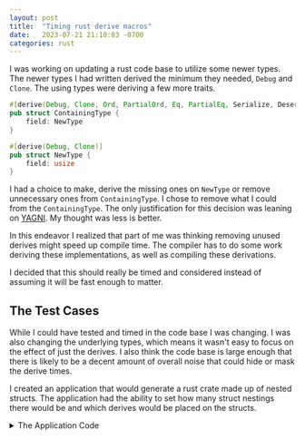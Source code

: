 ```yaml
---
layout: post
title:  "Timing rust derive macros"
date:   2023-07-21 21:10:03 -0700
categories: rust
---
```


I was working on updating a rust code base to utilize some newer types. The
newer types I had written derived the minimum they needed, `Debug` and `Clone`.
The using types were deriving a few more traits. 

```rust
#[derive(Debug, Clone, Ord, PartialOrd, Eq, PartialEq, Serialize, Deserialize)]
pub struct ContainingType {
    field: NewType
}

#[derive(Debug, Clone)]
pub struct NewType {
    field: usize
}

```

I had a choice to make, derive the missing ones on `NewType` or remove
unnecessary ones from `ContainingType`. I chose to remove what I could from the
`ContainingType`.  The only justification for this decision was leaning on
[YAGNI][YAGNI]. My thought was less is better.

In this endeavor I realized that part of me was thinking removing unused derives
might speed up compile time. The compiler has to do some work deriving these
implementations, as well as compiling these derivations.

I decided that this should really be timed and considered instead of assuming it
will be fast enough to matter.

## The Test Cases

While I could have tested and timed in the code base I was changing. I was also
changing the underlying types, which means it wasn't easy to focus on the effect
of just the derives. I also think the code base is large enough that there is
likely to be a decent amount of overall noise that could hide or mask the derive
times.

I created an application that would generate a rust crate made up of nested
structs. The application had the ability to set how many struct nestings there
would be and which derives would be placed on the structs.

<details>
  <summary>The Application Code</summary>

<div markdown="1">
{% raw %}
```rust
use std::path::PathBuf;
use clap::Parser;

const MOD_PREFIX: &str = "my_struct_";
const STRUCT_PREFIX: &str = "MyStruct";

#[derive(Parser)]
#[command(author, version, about, long_about = None)]
struct Cli {
    /// Optional directory to create the project in
    #[arg(short, long)]
    out_dir: Option<PathBuf>,

    /// Derives to use for the structs
    #[arg(long, value_delimiter = ',')]
    derives: Vec<String>,

    /// Imports to use for the structs
    #[arg(short, long, default_value = "")]
    imports: String,

    /// Number of nested structures to create
    #[arg(short, long, default_value = "10")]
    depth: usize,

    /// Package name to use in Cargo.toml
    #[arg(short, long, default_value = "my_structs")]
    package_name: String,
}

fn main() {
    let cli = Cli::parse();
    if let Some(out_dir) = cli.out_dir {
        std::fs::create_dir_all(&out_dir).unwrap();
        std::env::set_current_dir(&out_dir).unwrap();
    }

    std::fs::create_dir_all("src").unwrap();
    std::fs::write("Cargo.toml", cargo_toml_contents(cli.package_name)).unwrap();
    std::fs::write("src/lib.rs", lib_contents(cli.depth)).unwrap();
    for depth in 0..cli.depth {
        let struct_file = format!("src/{}.rs", module_name(depth));
        std::fs::write(&struct_file, struct_file_contents(depth, &cli.derives, &cli.imports)).unwrap();
    }

}

fn module_name(depth: usize) -> String {
    format!("{MOD_PREFIX}{depth}")
}

fn cargo_toml_contents(package_name: impl AsRef<str>) -> String {
    let package_name = package_name.as_ref();
    format!("[package]\nname = \"{package_name}\"\nversion = \"0.1.0\"\nedition = \"2021\"\n")
}

fn struct_file_contents<'a, I, S>(depth: usize, derives: I, imports: impl AsRef<str>) -> String
    where
        I: IntoIterator<Item = &'a S>,
        S: ToString + 'a + ?Sized,
{
    let derives = derives.into_iter().map(|d| d.to_string()).collect::<Vec<_>>().join(", ");
    let member_type = match depth {
        0 => "usize".to_string(),
        _ => format!("crate::{}::{STRUCT_PREFIX}{}", module_name(depth -1), depth - 1),
    };
    let imports = imports.as_ref();
    format!("{imports}\n\n#[derive(Debug, {derives})]\npub struct {STRUCT_PREFIX}{depth} {{\n    pub field: {member_type},\n}}\n")
}

fn lib_contents(depth: usize) -> String
{
    let modules = (0..depth).map(|d| format!("mod {};", module_name(d))).collect::<Vec<_>>();
    let last_struct = depth - 1;
    let mod_usage = modules.join("\n");
    let last_mod = module_name(depth - 1);
    format!("{mod_usage}\npub use {last_mod}::{STRUCT_PREFIX}{last_struct};\n")
}
```
{% endraw %}
</div>
</details>

I decided to focus on three cases:

1. `Debug` only. `Debug` often comes in handy for development. We have a setting
   that requires `Debug` on all the structs.
2. `Debug, Eq, PartialOrd, Ord, PartialOrd`. Some of the code I was cleaning up
   had `Ord` and `PartialOrd`. Looking at the types themselves, it didn't seem
   useful to compare the types to each other. There are some uses for `Ord`
   outside of `<`, `>`, etc. For example [BTreeMap][BTreeMap] uses `Ord` to
   store the keys.
3. `Debug, Serialize, Deserialize`. There were some types we wanted to
   serialize. However, at times it appeared that `Serialize` and `Deserialize`
   might have gotten sprinkled around a bit more than needed. We already have a
   dependency on [serde][serde] so it doesn't hurt too much using it in more
   places, but [YAGNI][YAGNI] makes me want to omit the derives unless there is
   a need.


### The Timings

| Derives    | time |
| -------- | ------- |
| `Debug` | 200ms |
| `Debug, Eq, PartialEq, Ord, PartialOrd` | 280ms |
| `Debug, Serialize, Deserialize`  | 860ms |

These are the timings for nesting 100 structs. I.e. `Struct<n>` contains one
field with `Struct<n-1>`. `Struct<n-1>` contains one field with `Struct<n-2>`.
`Struct0` contains one field of `usize`.

Assuming we can extrapolate the cost evenly, it looks like it's 0.8ms per struct
for the combined usage of `Eq, PartialEq, Ord, PartialOrd`. We might be able to
say that each one of these derives is ~0.2ms, but that would require further
testing. These derives are built into the compiler and as such are able to be
well optimized. The derivations are usually fairly simple logic.

For `serde` we can see that there is 8x more time spent. Again assuming we can
extrapolate cost evenly, it's 6.6ms per struct. `serde` is not built into the
compiler, it has many options that can be applied to the derivation and the
derived implementation is a bit more complex. With that in mind it's not
surprising it takes more time to compile. One thing to note is that the
implementations of `Deserialize` are about two times the size of the
implementation of `Serialize`. Deriving only `Serialize` I was getting ~1.3ms
per struct.

To get timings of just the package. I first built the package with `cargo build`
then I cleaned *only* the package and invoked `cargo build` again.

```console
cargo build
cargo clean -p my_structs && cargo build
```

I looked at the timing coming from the output of `cargo build`

```console
Finished dev [unoptimized + debuginfo] target(s) in 0.20s
```

For the `serde` test case I had to first add the serde dependency 
`cargo add serde --features derive`

This was done on a Mac m2 max. The `serde` version from the lock file
was 1.0.174. The rust version was 1.68.2.

The commands to generate the crates using the application:

```
cargo run -- -o ../derives/vanilla_100 --depth 100
cargo run -- -o ../derives/ord_100 --derives=Ord,PartialOrd,Eq,PartialEq --depth 100
cargo run -- -o ../derives/serde_100 --derives=Serialize,Deserialize --imports="use serde::{Serialize, Deserialize};" --depth 100
```

## Summary

Macro derives do have a cost. For some of the built in traits this cost is
fairly negligible. For more complex derives the cost may start to be noticeable.
While the 6.6ms per type isn't noticeable on a per type basis. A user can see
the 660ms time delay of 100 such types. This time may be insignificant compared
to a project that takes minutes to build. 

For me I don't think I'll worry too much about excessive `PartialOrd` and `Ord`,
but I'll probably push back a bit more on unnecessary usages of `Serialize` and
`Deserialize`.

[YAGNI]: https://en.wikipedia.org/wiki/You_aren't_gonna_need_it
[BTreeMap]: https://doc.rust-lang.org/std/collections/struct.BTreeMap.html
[serde]: https://serde.rs/
